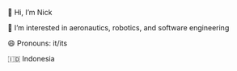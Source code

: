 👋 Hi, I’m Nick

👀 I’m interested in aeronautics, robotics, and software engineering

😄 Pronouns: it/its

🇮🇩 Indonesia
